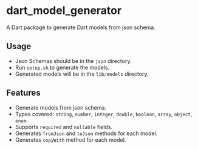 # dart_model_generator

A Dart package to generate Dart models from json schema.

## Usage

- Json Schemas should be in the `json` directory.
- Run `setup.sh` to generate the models.
- Generated models will be in the `lib/models` directory.

## Features

- Generate models from json schema.
- Types covered: `string`, `number`, `integer`, `double`, `boolean`, `array`, `object`, `enum`.
- Supports `required` and `nullable` fields.
- Generates `fromJson` and `toJson` methods for each model.
- Generates `copyWith` method for each model.

